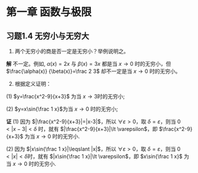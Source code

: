 # 第一章 函数与极限

## 习题1.4 无穷小与无穷大

1. 两个无穷小的商是否一定是无穷小？举例说明之。

**解** 不一定。例如, $\alpha(x)=2x$ 与 $\beta(x)=3x$ 都是当 $x\rightarrow 0$ 时的无穷小，但 $\frac{\alpha(x)} {\beta(x)}=\frac 2 3$ 却不一定是当 $x\rightarrow 0$ 时的无穷小。

2. 根据定义证明：

(1) $y=\frac{x^2-9}{x+3}$ 为当 $x\rightarrow 3$时的无穷小;

(2) $y=x\sin{\frac 1 x}$为当 $x\rightarrow 0$ 时的无穷小;

**证** (1) 因为 $|\frac{x^2-9}{x+3}|=|x-3|$，所以 $\forall \varepsilon \gt 0$，取 $\delta = \varepsilon$，则当 $0\lt |x-3| \lt \delta$ 时，就有 $|\frac{x^2-9}{x+3}|\lt \varepsilon$，即 $\frac{x^2-9}{x+3}$ 为当 $x\rightarrow 0$ 时的无穷小.

(2) 因为 $|x\sin{\frac 1 x}|\leqslant |x|$，所以 $\forall \varepsilon \gt 0$，取 $\delta=\varepsilon$，则当 $0\lt |x| \lt \delta$时，就有 $|x\sin{\frac 1 x}|\lt \varepsilon$，即 $x\sin{\frac 1 x}$ 为当 $x\rightarrow 0$ 时的无穷小.

